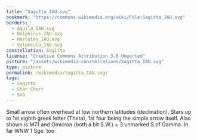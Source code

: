 ```yaml
---
title: "Sagitta_IAU.svg"
bookmark: "https://commons.wikimedia.org/wiki/File:Sagitta_IAU.svg"
borders:
  - Aquila_IAU.svg
  - Delphinus_IAU.svg
  - Hercules_IAU.svg
  - Vulpecula_IAU.svg
constellation: Sagitta
license: "Creative Commons Attribution 3.0 Unported"
picture: "/assets/wikimedia-constellations/Sagitta_IAU.svg"
type: picture
permalink: /wikimedia/Sagitta_IAU.svg/
tags:
  - Sagitta
  - Star Chart
  - SVG
---
```

Small arrow often overhead at low northern latitudes (declination). Stars up to 1st eighth greek letter (Theta), 1st four being the simple arrow itself. Also shown is M71 and Omicron (both a bit S.W.) + 3 unmarked S of Gamma. In far WNW 1 Sge. too